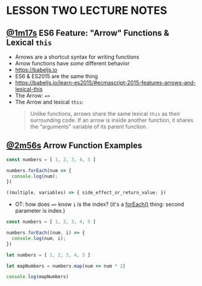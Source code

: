 # LESSON TWO LECTURE NOTES
## [@1m17s](https://youtu.be/FQPowZglpJA?t=1m17s) **ES6 Feature: "Arrow" Functions & Lexical `this`**
- Arrows are a shortcut syntax for writing functions
- Arrow functions have _some_ different behavior
- https://babeljs.io
- ES6 & ES2015 are the same thing
- https://babeljs.io/learn-es2015/#ecmascript-2015-features-arrows-and-lexical-this
- The Arrow: `=>`
- The Arrow and lexical `this`:
  > Unlike functions, arrows share the same lexical `this` as their surrounding code. If an arrow is inside another function, it shares the “arguments” variable of its parent function.

## [@2m56s](https://youtu.be/FQPowZglpJA?t=2m56s) **Arrow Function Examples**
```js
const numbers = [ 1, 2, 3, 4, 5 ]

numbers.forEach(num => {
  console.log(num);
})
```

```js
((multiple, variables) => { side_effect_or_return_value; })
```
- OT: how does `=>` know `i` is the index? (it's a [forEach()](https://developer.mozilla.org/en-US/docs/Web/JavaScript/Reference/Global_Objects/Array/forEach?v=example) thing: second parameter is index.)

```js
const numbers = [ 1, 2, 3, 4, 5 ]

numbers.forEach((num, i) => {
  console.log(num, i);
})
```

```js
let numbers = [ 1, 2, 3, 4, 5 ]

let mapNumbers = numbers.map(num => num * 2)

console.log(mapNumbers)
```
